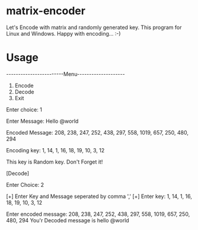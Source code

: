 # matrix-encoder
Let's Encode with matrix and randomly generated key.
This program for Linux and Windows.
Happy with encoding... :-)

# Usage
------------------------Menu--------------------
1. Encode
2. Decode
3. Exit

Enter choice: 1

Enter Message: Hello @world

Encoded Message:  208, 238, 247, 252, 438, 297, 558, 1019, 657, 250, 480, 294

Encoding key:  1, 14, 1, 16, 18, 19, 10, 3, 12

This key is Random key. Don't Forget it!

[Decode]

Enter Choice: 2

[+] Enter Key and Message seperated by comma ','
[+] Enter key: 1, 14, 1, 16, 18, 19, 10, 3, 12

Enter encoded message: 208, 238, 247, 252, 438, 297, 558, 1019, 657, 250, 480, 294
You'r Decoded message is  hello @world
